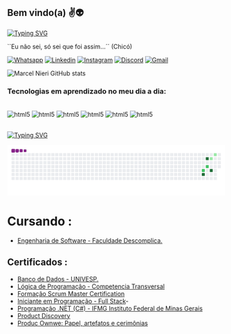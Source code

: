 ## Bem vindo(a) ✌️👽


<a href="https://git.io/typing-svg"><img src="https://readme-typing-svg.herokuapp.com?font=Righteous&size=35&center=true&vCenter=true&width=500&height=70&duration=4000&lines=Ol%C3%A1+%F0%9F%91%8B%F0%9F%8F%BD;Bora+codar%3F" alt="Typing SVG" /></a>
<p>``Eu não sei, só sei que foi assim...´´ (Chicó)</p>

[![Whatsapp](https://img.shields.io/badge/WhatsApp-25D366?style=for-the-badge&logo=whatsapp&logoColor=white)](https://wa.me/5511910780108)
[![Linkedin](https://img.shields.io/badge/LinkedIn-0077B5?style=for-the-badge&logo=linkedin&logoColor=white
)](https://www.instagram.com/codeibuguei/)
[![Instagram](https://img.shields.io/badge/Instagram-E4405F?style=for-the-badge&logo=instagram&logoColor=white
)](https://www.instagram.com/codeibuguei/)
[![Discord](https://img.shields.io/badge/Discord-7289DA?style=for-the-badge&logo=discord&logoColor=white
)](discordapp.com/users/MarcelNieri#4678)
[![Gmail](https://img.shields.io/badge/Gmail-D14836?style=for-the-badge&logo=gmail&logoColor=white)](marcelnieri@codebug.com.br)

![Marcel Nieri GitHub stats](https://github-readme-stats.vercel.app/api?username=MarcelNieriDev&show_icons=true&theme=radical)


### Tecnologias em aprendizado no meu dia a dia:

<div style="display: inline_block"><br/>
<img align="center" alt="html5" src="https://img.shields.io/badge/HTML5-E34F26?style=for-the-badge&logo=html5&logoColor=white"/>
<img align="center" alt="html5" src="https://img.shields.io/badge/CSS-239120?&style=for-the-badge&logo=css3&logoColor=white"/>
<img align="center" alt="html5" src="https://img.shields.io/badge/JavaScript-F7DF1E?style=for-the-badge&logo=javascript&logoColor=black"/>
<img align="center" alt="html5" src="https://img.shields.io/badge/React-20232A?style=for-the-badge&logo=react&logoColor=61DAFB"/>
<img align="center" alt="html5" src="https://img.shields.io/badge/Node.js-43853D?style=for-the-badge&logo=node.js&logoColor=white"/>
<img align="center" alt="html5" src="https://img.shields.io/badge/PHP-777BB4?style=for-the-badge&logo=php&logoColor=white"/>


</div><br/>

<a href="https://git.io/typing-svg"><img src="https://readme-typing-svg.herokuapp.com?font=Fira+Code&size=20&center=falso&vCenter=false&multiline=true&width=435&height=90&duration=3000&lines=Apaixonado+por+tecnologia+e+em+como+;isso+pode+mudar+a+vida+das+pessoas;%F0%9F%92%99" alt="Typing SVG" /></a>

 
![snake gif](https://github.com/MarcelNieriDev/MarcelNieriDev/blob/output/github-contribution-grid-snake.gif)



# Cursando :

- [Engenharia de Software - Faculdade Descomplica.](https://descomplica.com.br/faculdade/a/) 

## Certificados : 

- [Banco de Dados - UNIVESP.](https://univesp.br/sites/527174b7b24a527adc000002/assets/5882d1369caf4d739a00036f/Bancos_de_Dados.pdf)
- [Lógica de Programação - Competencia Transversal](/assets/LP-Senai-Marcel%20Nieri.pdf) 
- [Formação Scrum Master Certification](/assets/SM-Marcel%20Nieri.pdf) 
- [Iniciante em Programação - Full Stack](/assets/FS-Alura-Marcel%20Nieri.pdf)- 
- [Programação .NET (C#) - IFMG Instituto Federal de Minas Gerais](/assets/IFMG%20-%20Marcel%20NIeri.pdf)  
- [Product Discovery](/assets/PO%20-%20Marcel%20Nieri.pdf)  
- [Produc Ownwe: Papel, artefatos e cerimônias](/assets/PO2%20-%20Marcel%20Nieri.pdf)

 
